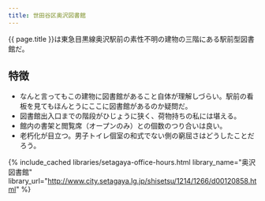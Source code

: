 ```yaml
---
title: 世田谷区奥沢図書館
---
```


{{ page.title }}は東急目黒線奥沢駅前の素性不明の建物の三階にある駅前型図書館だ。

## 特徴

* なんと言ってもこの建物に図書館があること自体が理解しづらい。駅前の看板を見てもほんとうにここに図書館があるのか疑問だ。
* 図書館出入口までの階段がひじょうに狭く、荷物持ちの私には堪える。
* 館内の書架と閲覧席（オープンのみ）との個数のつり合いは良い。
* 老朽化が目立つ。男子トイレ個室の和式でない側の窮屈さはどうしたことだろう。

{% include_cached libraries/setagaya-office-hours.html
    library_name="奥沢図書館"
    library_url="http://www.city.setagaya.lg.jp/shisetsu/1214/1266/d00120858.html" %}

